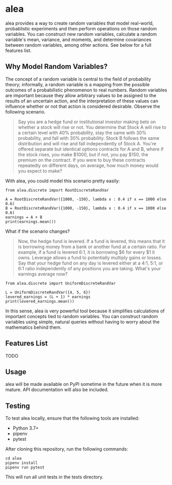 # alea

alea provides a way to create random variables that model real-world, probablistic 
experiments and then perform operations on those random variables. You can construct
new random variables, calculate a random variable's mean, variance, and moments, and
determine covariances between random variables, among other actions. See below
for a full features list.

## Why Model Random Variables?

The concept of a random variable is central to the field of probability theory; 
informally, a random variable is a mapping from the possible outcomes of a 
probabilistic phenomenon to real numbers. Random variables are important because 
they allow arbitrary values to be assigned to the results of an
uncertain action, and the interpretation of these values can influence whether
or not that action is considered desirable. Observe the following scenario.

> Say you are a hedge fund or institutional investor making bets on whether a
> stock will rise or not. You determine that Stock A will rise to a certain 
> level with 40% probability, stay the same with 30% probability, and fall with
> 30% probability. Stock B follows the same distribution and will rise and fall
> independently of Stock A. You're offered separate but identical options contracts 
> for A and B, where if the stock rises, you make $1000, but if not, you pay $150,
> the premium on the contract. If you were to buy these contracts repeatedly on
> different days, on average, how much money would you expect to make?

With alea, you could model this scenario pretty easily:

```
from alea.discrete import RootDiscreteRandVar

A = RootDiscreteRandVar({1000, -150}, lambda x : 0.4 if x == 1000 else 0.6)
B = RootDiscreteRandVar({1000, -150}, lambda x : 0.4 if x == 1000 else 0.6)
earnings = A + B
print(earnings.mean())
```

What if the scenario changes?

> Now, the hedge fund is levered. If a fund is levered, this means that 
> it is borrowing money from a bank or another fund at a certain ratio. For
> example, if a fund is levered 6:1, it is borrowing $6 for every $1 it owns.
> Leverage allows a fund to potentially multiply gains or losses.
> Say that your hedge fund on any day is levered either at a 4:1, 5:1, or 6:1
> ratio independently of any positions you are taking. What's your earnings 
> average now?

```
from alea.discrete import UniformDiscreteRandVar

L = UniformDiscreteRandVar({4, 5, 6})
levered_earnings = (L + 1) * earnings
print(levered_earnings.mean())
```

In this sense, alea is very powerful tool because it simplifies calculations
of important concepts tied to random variables. You can construct random
variables using simple, natural queries without having to worry about the
mathematics behind them.

## Features List

TODO

## Usage

alea will be made available on PyPI sometime in the future when
it is more mature. API documentation will also be included.

## Testing

To test alea locally, ensure that the following tools are installed:

* Python 3.7+
* pipenv
* pytest

After cloning this repository, run the following commands:

```
cd alea
pipenv install
pipenv run pytest
```

This will run all unit tests in the tests directory.
